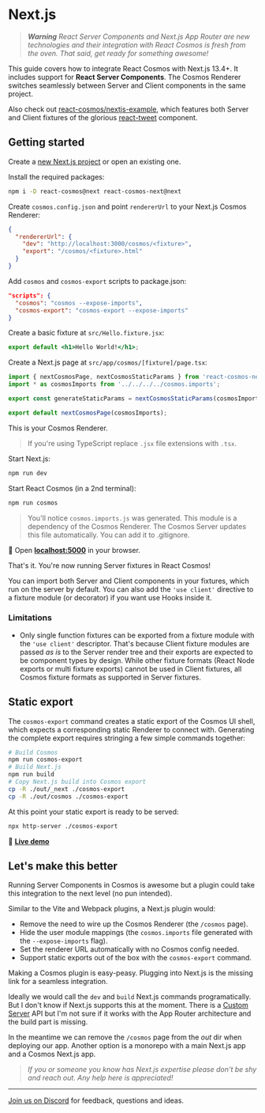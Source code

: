 # Next.js

> _**Warning** React Server Components and Next.js App Router are new technologies and their integration with React Cosmos is fresh from the oven. That said, get ready for something awesome!_

This guide covers how to integrate React Cosmos with Next.js 13.4+. It includes support for **React Server Components**. The Cosmos Renderer switches seamlessly between Server and Client components in the same project.

Also check out [react-cosmos/nextjs-example](https://github.com/react-cosmos/nextjs-example), which features both Server and Client fixtures of the glorious [react-tweet](https://github.com/vercel-labs/react-tweet) component.

## Getting started

Create a [new Next.js project](https://nextjs.org/docs/getting-started/installation) or open an existing one.

Install the required packages:

```bash
npm i -D react-cosmos@next react-cosmos-next@next
```

Create `cosmos.config.json` and point `rendererUrl` to your Next.js Cosmos Renderer:

```json
{
  "rendererUrl": {
    "dev": "http://localhost:3000/cosmos/<fixture>",
    "export": "/cosmos/<fixture>.html"
  }
}
```

Add `cosmos` and `cosmos-export` scripts to package.json:

```json
"scripts": {
  "cosmos": "cosmos --expose-imports",
  "cosmos-export": "cosmos-export --expose-imports"
}
```

Create a basic fixture at `src/Hello.fixture.jsx`:

```jsx
export default <h1>Hello World!</h1>;
```

Create a Next.js page at `src/app/cosmos/[fixture]/page.tsx`:

```jsx
import { nextCosmosPage, nextCosmosStaticParams } from 'react-cosmos-next';
import * as cosmosImports from '../../../../cosmos.imports';

export const generateStaticParams = nextCosmosStaticParams(cosmosImports);

export default nextCosmosPage(cosmosImports);
```

This is your Cosmos Renderer.

> If you're using TypeScript replace `.jsx` file extensions with `.tsx`.

Start Next.js:

```bash
npm run dev
```

Start React Cosmos (in a 2nd terminal):

```bash
npm run cosmos
```

> You'll notice `cosmos.imports.js` was generated. This module is a dependency of the Cosmos Renderer. The Cosmos Server updates this file automatically. You can add it to .gitignore.

🚀 Open **[localhost:5000](http://localhost:5000)** in your browser.

That's it. You're now running Server fixtures in React Cosmos!

You can import both Server and Client components in your fixtures, which run on the server by default. You can also add the `'use client'` directive to a fixture module (or decorator) if you want use Hooks inside it.

### Limitations

- Only single function fixtures can be exported from a fixture module with the `'use client'` descriptor. That's because Client fixture modules are passed _as is_ to the Server render tree and their exports are expected to be component types by design. While other fixture formats (React Node exports or multi fixture exports) cannot be used in Client fixtures, all Cosmos fixture formats as supported in Server fixtures.

## Static export

The `cosmos-export` command creates a static export of the Cosmos UI shell, which expects a corresponding static Renderer to connect with. Generating the complete export requires stringing a few simple commands together:

```bash
# Build Cosmos
npm run cosmos-export
# Build Next.js
npm run build
# Copy Next.js build into Cosmos export
cp -R ./out/_next ./cosmos-export
cp -R ./out/cosmos ./cosmos-export
```

At this point your static export is ready to be served:

```bash
npx http-server ./cosmos-export
```

👀 **[Live demo](https://cosmos-nextjs.vercel.app)**

## Let's make this better

Running Server Components in Cosmos is awesome but a plugin could take this integration to the next level (no pun intended).

Similar to the Vite and Webpack plugins, a Next.js plugin would:

- Remove the need to wire up the Cosmos Renderer (the `/cosmos` page).
- Hide the user module mappings (the `cosmos.imports` file generated with the `--expose-imports` flag).
- Set the renderer URL automatically with no Cosmos config needed.
- Support static exports out of the box with the `cosmos-export` command.

Making a Cosmos plugin is easy-peasy. Plugging into Next.js is the missing link for a seamless integration.

Ideally we would call the `dev` and `build` Next.js commands programatically. But I don't know if Next.js supports this at the moment. There is a [Custom Server](https://nextjs.org/docs/pages/building-your-application/configuring/custom-server) API but I'm not sure if it works with the App Router architecture and the build part is missing.

In the meantime we can remove the `/cosmos` page from the _out_ dir when deploying our app. Another option is a monorepo with a main Next.js app and a Cosmos Next.js app.

> _If you or someone you know has Next.js expertise please don't be shy and reach out. Any help here is appreciated!_

---

[Join us on Discord](https://discord.gg/3X95VgfnW5) for feedback, questions and ideas.
